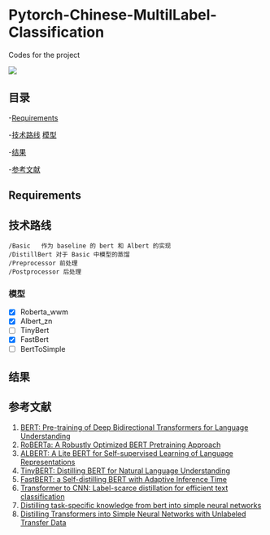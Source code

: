 # Pytorch-Chinese-MultilLabel-Classification
Codes for the project

![](https://gitee.com/feiyuxiao/blogimage/raw/master/img/bairong.gif) 

## 目录

-[Requirements](#Requirements)

-[技术路线](#技术路线)
    [模型](#模型) 

-[结果](#结果)

-[参考文献](#参考文献) 

## Requirements

## 技术路线 

```
/Basic   作为 baseline 的 bert 和 Albert 的实现
/DistillBert 对于 Basic 中模型的蒸馏
/Preprocessor 前处理
/Postprocessor 后处理
```

### 模型

- [x] Roberta_wwm
- [x] Albert_zn
- [ ] TinyBert
- [x] FastBert
- [ ] BertToSimple

## 结果

## 参考文献

1. [BERT: Pre-training of Deep Bidirectional Transformers for Language Understanding](https://arxiv.org/abs/1810.04805)
2. [RoBERTa: A Robustly Optimized BERT Pretraining Approach](https://arxiv.org/abs/1907.11692)
3. [ALBERT: A Lite BERT for Self-supervised Learning of Language Representations](https://arxiv.org/abs/1909.11942)
4. [TinyBERT: Distilling BERT for Natural Language Understanding](https://arxiv.org/abs/1909.10351)
5. [FastBERT: a Self-distilling BERT with Adaptive Inference Time](https://arxiv.org/abs/2004.02178)
6. [Transformer to CNN: Label-scarce distillation for efficient text classification](https://link.zhihu.com/?target=https%3A//arxiv.org/abs/1909.03508)
7. [Distilling task-specific knowledge from bert into simple neural networks](https://link.zhihu.com/?target=https%3A//arxiv.org/abs/1903.12136)
8. [Distilling Transformers into Simple Neural Networks with Unlabeled Transfer Data](https://link.zhihu.com/?target=https%3A//arxiv.org/abs/1910.01769) 

